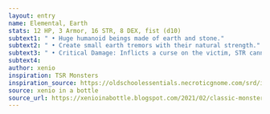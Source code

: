 ```yaml
---
layout: entry 
name: Elemental, Earth
stats: 12 HP, 3 Armor, 16 STR, 8 DEX, fist (d10)
subtext1: " • Huge humanoid beings made of earth and stone."
subtext2: " • Create small earth tremors with their natural strength."
subtext3: " • Critical Damage: Inflicts a curse on the victim, STR cannot be healed until the curse is lifted."
subtext4: 
author: xenio
inspiration: TSR Monsters
inspiration_source: https://oldschoolessentials.necroticgnome.com/srd/index.php/Monster_Descriptions
source: xenio in a bottle
source_url: https://xenioinabottle.blogspot.com/2021/02/classic-monsters-for-cairnito-part-1.html
---
```


